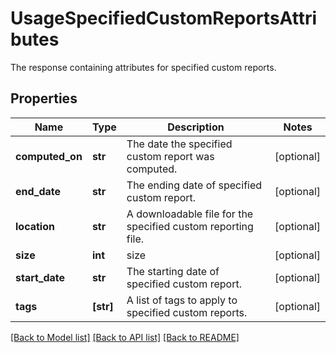 # UsageSpecifiedCustomReportsAttributes

The response containing attributes for specified custom reports.

## Properties

| Name            | Type      | Description                                                  | Notes      |
| --------------- | --------- | ------------------------------------------------------------ | ---------- |
| **computed_on** | **str**   | The date the specified custom report was computed.           | [optional] |
| **end_date**    | **str**   | The ending date of specified custom report.                  | [optional] |
| **location**    | **str**   | A downloadable file for the specified custom reporting file. | [optional] |
| **size**        | **int**   | size                                                         | [optional] |
| **start_date**  | **str**   | The starting date of specified custom report.                | [optional] |
| **tags**        | **[str]** | A list of tags to apply to specified custom reports.         | [optional] |

[[Back to Model list]](README.md#documentation-for-models) [[Back to API list]](README.md#documentation-for-api-endpoints) [[Back to README]](README.md)
